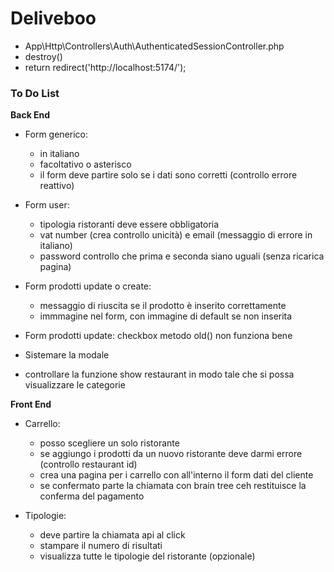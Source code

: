 Deliveboo 
===

- App\Http\Controllers\Auth\AuthenticatedSessionController.php 
- destroy()
- return redirect('http://localhost:5174/');

### To Do List

**Back End**
- Form generico:
  - in italiano
  - facoltativo o asterisco
  - il form deve partire solo se i dati sono corretti (controllo errore reattivo)

- Form user: 
  - tipologia ristoranti deve essere obbligatoria
  - vat number  (crea controllo unicità) e email (messaggio di errore in italiano)
  - password controllo che prima e seconda siano uguali (senza ricarica pagina)

- Form prodotti update o create: 
  - messaggio di riuscita se il prodotto è inserito correttamente
  - immmagine nel form, con immagine di default se non inserita

- Form prodotti update: checkbox metodo old() non funziona bene

- Sistemare la modale

- controllare la funzione show restaurant in modo tale che si possa visualizzare le categorie

**Front End**
- Carrello: 
  - posso scegliere un solo ristorante
  - se aggiungo i prodotti da un nuovo ristorante deve darmi errore (controllo restaurant id)
  - crea una pagina per i carrello con all'interno il form dati del cliente
  - se confermato parte la chiamata con brain tree ceh restituisce la conferma del pagamento 

- Tipologie:
  - deve partire la chiamata api al click 
  - stampare il numero di risultati
  - visualizza tutte le tipologie del ristorante (opzionale)
